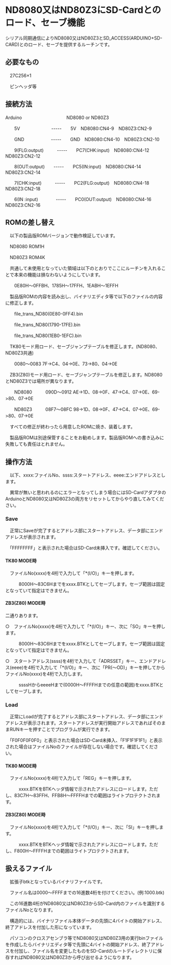 # ND8080又はND80Z3にSD-Cardとのロード、セーブ機能

シリアル同期通信によりND8080又はND80Z3とSD_ACCESS(ARDUINO+SD-CARD)とのロード、セーブを提供するルーチンです。


## 必要なもの
　27C256×1
 
　ピンヘッダ等
 
## 接続方法
Arduino　　　　　　　　　　ND8080 or ND80Z3

　　5V　　　　　　　-----　　5V　ND8080:CN4-9　ND80Z3:CN2-9
   
　　GND　　　　　　-----　　GND　ND8080:CN4-10　ND80Z3:CN2-10
   
　　9(FLG:output)　　　-----　　PC7(CHK:input)　ND8080:CN4-12　ND80Z3:CN2-12
             
　　8(OUT:output)　　-----　　PC5(IN:input)　ND8080:CN4-14　ND80Z3:CN2-14
                
　　7(CHK:input)　　　-----　　PC2(FLG:output)　ND8080:CN4-18　ND80Z3:CN2-18
                
　　6(IN :input)　　　　-----　　PC0(OUT:output)　ND8080:CN4-16　ND80Z3:CN2-16

## ROMの差し替え
　以下の製品版ROMバージョンで動作検証しています。

　ND8080 ROM1H

　ND80Z3 ROM4K

　共通して未使用となっていた領域は以下のとおりでここにルーチンを入れることで本来の機能は損なわないようにしています。

　　0E80H～0FFBH、1785H～17FFH、1EABH～1EFFH

　製品版ROMの内容を読み出し、バイナリエディタ等で以下のファイルの内容に修正します。

　　file_trans_ND80(0E80-0FF4).bin

　　file_trans_ND80(1790-17FE).bin

　　file_trans_ND80(1EB0-1EFC).bin

　TK80モード用ロード、セーブジャンプテーブルを修正します。(ND8080、ND80Z3共通)

　　0080～0083 7F->C4、04->0E、73->80、04->0E

　ZB3(Z80)モード用ロード、セーブジャンプテーブルを修正します。ND8080とND80Z3では場所が異なります。

　　ND8080　　　090D～0912 AE->1D、08->0F、47->C4、07->0E、69->80、07->0E

　　ND80Z3　　　08F7～08FC 98->1D、08->0F、47->C4、07->0E、69->80、07->0E

　すべての修正が終わったら用意したROMに焼き、装着します。

　製品版ROMは別途保管することをお勧めします。製品版ROMへの書き込みに失敗しても責任はとれません。

## 操作方法
　以下、xxxx:ファイルNo、ssss:スタートアドレス、eeee:エンドアドレスとします。

　異常が無いと思われるのにエラーとなってしまう場合にはSD-CardアダプタのArduinoとND8080又はND80Z3の両方をリセットしてからやり直してみてください。

### Save
　正常にSaveが完了するとアドレス部にスタートアドレス、データ部にエンドアドレスが表示されます。

　「FFFFFFFF」と表示された場合はSD-Card未挿入です。確認してください。

#### TK80 MODE時
　ファイルNo(xxxx)を4桁で入力して「*(I/O)」キーを押します。

　　　8000H～83C6Hまでをxxxx.BTKとしてセーブします。セーブ範囲は固定となっていて指定はできません。

#### ZB3(Z80) MODE時
二通りあります。

○　ファイルNo(xxxx)を4桁で入力して「*(I/O)」キー、次に「SO」キーを押します。

　　　8000H～83C6Hまでをxxxx.BTKとしてセーブします。セーブ範囲は固定となっていて指定はできません。

○　スタートアドレス(ssss)を4桁で入力して「ADRSSET」キー、エンドアドレス(eeee)を4桁で入力して「*(I/O)」キー、次に「PR(～OD)」キーを押してからファイルNo(xxxx)を4桁で入力します。

　　　ssssHからeeeeHまで(0000H～FFFFHまでの任意の範囲)をxxxx.BTKとしてセーブします。
### Load
　正常にLoadが完了するとアドレス部にスタートアドレス、データ部にエンドアドレスが表示されます。スタートアドレスが実行開始アドレスであればそのままRUNキーを押すことでプログラムが実行できます。

　「F0F0F0F0F0」と表示された場合はSD-Card未挿入、「F1F1F1F1F1」と表示された場合はファイルNoのファイルが存在しない場合です。確認してください。

#### TK80 MODE時

　ファイルNo(xxxx)を4桁で入力して「REG」キーを押します。

　　　xxxx.BTKをBTKヘッダ情報で示されたアドレスにロードします。ただし、83C7H～83FFH、FFB8H～FFFFHまでの範囲はライトプロテクトされます。

#### ZB3(Z80) MODE時

　ファイルNo(xxxx)を4桁で入力して「*(I/O)」キー、次に「SI」キーを押します。

　　　xxxx.BTKをBTKヘッダ情報で示されたアドレスにロードします。ただし、F800H～FFFFHまでの範囲はライトプロテクトされます。

## 扱えるファイル
　拡張子btkとなっているバイナリファイルです。
 
　ファイル名は0000～FFFFまでの16進数4桁を付けてください。(例:1000.btk)
 
　この16進数4桁がND8080又はND80Z3からSD-Card内のファイルを識別するファイルNoとなります。
 
　構造的には、バイナリファイル本体データの先頭に4バイトの開始アドレス、終了アドレスを付加した形になっています。
 
　パソコンのクロスアセンブラ等でND8080又はND80Z3用の実行binファイルを作成したらバイナリエディタ等で先頭に4バイトの開始アドレス、終了アドレスを付加し、ファイル名を変更したものをSD-Cardのルートディレクトリに保存すればND8080又はND80Z3から呼び出せるようになります。
